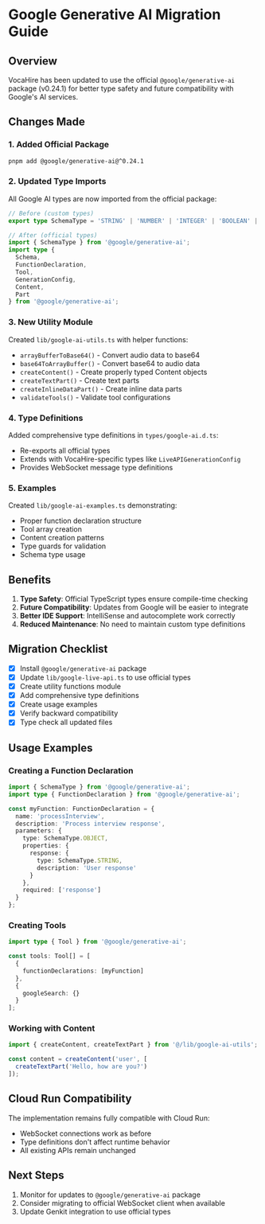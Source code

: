 # Google Generative AI Migration Guide

## Overview
VocaHire has been updated to use the official `@google/generative-ai` package (v0.24.1) for better type safety and future compatibility with Google's AI services.

## Changes Made

### 1. Added Official Package
```bash
pnpm add @google/generative-ai@^0.24.1
```

### 2. Updated Type Imports
All Google AI types are now imported from the official package:

```typescript
// Before (custom types)
export type SchemaType = 'STRING' | 'NUMBER' | 'INTEGER' | 'BOOLEAN' | 'ARRAY' | 'OBJECT';

// After (official types)
import { SchemaType } from '@google/generative-ai';
import type { 
  Schema,
  FunctionDeclaration,
  Tool,
  GenerationConfig,
  Content,
  Part
} from '@google/generative-ai';
```

### 3. New Utility Module
Created `lib/google-ai-utils.ts` with helper functions:
- `arrayBufferToBase64()` - Convert audio data to base64
- `base64ToArrayBuffer()` - Convert base64 to audio data
- `createContent()` - Create properly typed Content objects
- `createTextPart()` - Create text parts
- `createInlineDataPart()` - Create inline data parts
- `validateTools()` - Validate tool configurations

### 4. Type Definitions
Added comprehensive type definitions in `types/google-ai.d.ts`:
- Re-exports all official types
- Extends with VocaHire-specific types like `LiveAPIGenerationConfig`
- Provides WebSocket message type definitions

### 5. Examples
Created `lib/google-ai-examples.ts` demonstrating:
- Proper function declaration structure
- Tool array creation
- Content creation patterns
- Type guards for validation
- Schema type usage

## Benefits

1. **Type Safety**: Official TypeScript types ensure compile-time checking
2. **Future Compatibility**: Updates from Google will be easier to integrate
3. **Better IDE Support**: IntelliSense and autocomplete work correctly
4. **Reduced Maintenance**: No need to maintain custom type definitions

## Migration Checklist

- [x] Install `@google/generative-ai` package
- [x] Update `lib/google-live-api.ts` to use official types
- [x] Create utility functions module
- [x] Add comprehensive type definitions
- [x] Create usage examples
- [x] Verify backward compatibility
- [x] Type check all updated files

## Usage Examples

### Creating a Function Declaration
```typescript
import { SchemaType } from '@google/generative-ai';
import type { FunctionDeclaration } from '@google/generative-ai';

const myFunction: FunctionDeclaration = {
  name: 'processInterview',
  description: 'Process interview response',
  parameters: {
    type: SchemaType.OBJECT,
    properties: {
      response: {
        type: SchemaType.STRING,
        description: 'User response'
      }
    },
    required: ['response']
  }
};
```

### Creating Tools
```typescript
import type { Tool } from '@google/generative-ai';

const tools: Tool[] = [
  {
    functionDeclarations: [myFunction]
  },
  {
    googleSearch: {}
  }
];
```

### Working with Content
```typescript
import { createContent, createTextPart } from '@/lib/google-ai-utils';

const content = createContent('user', [
  createTextPart('Hello, how are you?')
]);
```

## Cloud Run Compatibility

The implementation remains fully compatible with Cloud Run:
- WebSocket connections work as before
- Type definitions don't affect runtime behavior
- All existing APIs remain unchanged

## Next Steps

1. Monitor for updates to `@google/generative-ai` package
2. Consider migrating to official WebSocket client when available
3. Update Genkit integration to use official types